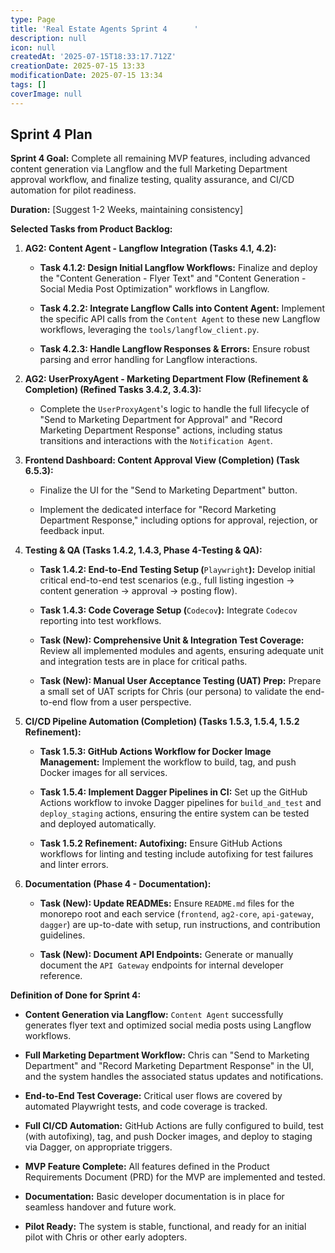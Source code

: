 ```yaml
---
type: Page
title: 'Real Estate Agents Sprint 4      '
description: null
icon: null
createdAt: '2025-07-15T18:33:17.712Z'
creationDate: 2025-07-15 13:33
modificationDate: 2025-07-15 13:34
tags: []
coverImage: null
---
```


## Sprint 4 Plan

**Sprint 4 Goal:** Complete all remaining MVP features, including advanced content generation via Langflow and the full Marketing Department approval workflow, and finalize testing, quality assurance, and CI/CD automation for pilot readiness.

**Duration:** [Suggest 1-2 Weeks, maintaining consistency]

**Selected Tasks from Product Backlog:**

1. **AG2: Content Agent - Langflow Integration (Tasks 4.1, 4.2):**

    - **Task 4.1.2: Design Initial Langflow Workflows:** Finalize and deploy the "Content Generation - Flyer Text" and "Content Generation - Social Media Post Optimization" workflows in Langflow.

    - **Task 4.2.2: Integrate Langflow Calls into Content Agent:** Implement the specific API calls from the `Content Agent` to these new Langflow workflows, leveraging the `tools/langflow_client.py`.

    - **Task 4.2.3: Handle Langflow Responses & Errors:** Ensure robust parsing and error handling for Langflow interactions.

2. **AG2: UserProxyAgent - Marketing Department Flow (Refinement & Completion) (Refined Tasks 3.4.2, 3.4.3):**

    - Complete the `UserProxyAgent`'s logic to handle the full lifecycle of "Send to Marketing Department for Approval" and "Record Marketing Department Response" actions, including status transitions and interactions with the `Notification Agent`.

3. **Frontend Dashboard: Content Approval View (Completion) (Task 6.5.3):**

    - Finalize the UI for the "Send to Marketing Department" button.

    - Implement the dedicated interface for "Record Marketing Department Response," including options for approval, rejection, or feedback input.

4. **Testing & QA (Tasks 1.4.2, 1.4.3, Phase 4-Testing & QA):**

    - **Task 1.4.2: End-to-End Testing Setup (**`Playwright`**):** Develop initial critical end-to-end test scenarios (e.g., full listing ingestion -> content generation -> approval -> posting flow).

    - **Task 1.4.3: Code Coverage Setup (**`Codecov`**):** Integrate `Codecov` reporting into test workflows.

    - **Task (New): Comprehensive Unit & Integration Test Coverage:** Review all implemented modules and agents, ensuring adequate unit and integration tests are in place for critical paths.

    - **Task (New): Manual User Acceptance Testing (UAT) Prep:** Prepare a small set of UAT scripts for Chris (our persona) to validate the end-to-end flow from a user perspective.

5. **CI/CD Pipeline Automation (Completion) (Tasks 1.5.3, 1.5.4, 1.5.2 Refinement):**

    - **Task 1.5.3: GitHub Actions Workflow for Docker Image Management:** Implement the workflow to build, tag, and push Docker images for all services.

    - **Task 1.5.4: Implement Dagger Pipelines in CI:** Set up the GitHub Actions workflow to invoke Dagger pipelines for `build_and_test` and `deploy_staging` actions, ensuring the entire system can be tested and deployed automatically.

    - **Task 1.5.2 Refinement: Autofixing:** Ensure GitHub Actions workflows for linting and testing include autofixing for test failures and linter errors.

6. **Documentation (Phase 4 - Documentation):**

    - **Task (New): Update READMEs:** Ensure `README.md` files for the monorepo root and each service (`frontend`, `ag2-core`, `api-gateway`, `dagger`) are up-to-date with setup, run instructions, and contribution guidelines.

    - **Task (New): Document API Endpoints:** Generate or manually document the `API Gateway` endpoints for internal developer reference.

**Definition of Done for Sprint 4:**

- **Content Generation via Langflow:** `Content Agent` successfully generates flyer text and optimized social media posts using Langflow workflows.

- **Full Marketing Department Workflow:** Chris can "Send to Marketing Department" and "Record Marketing Department Response" in the UI, and the system handles the associated status updates and notifications.

- **End-to-End Test Coverage:** Critical user flows are covered by automated Playwright tests, and code coverage is tracked.

- **Full CI/CD Automation:** GitHub Actions are fully configured to build, test (with autofixing), tag, and push Docker images, and deploy to staging via Dagger, on appropriate triggers.

- **MVP Feature Complete:** All features defined in the Product Requirements Document (PRD) for the MVP are implemented and tested.

- **Documentation:** Basic developer documentation is in place for seamless handover and future work.

- **Pilot Ready:** The system is stable, functional, and ready for an initial pilot with Chris or other early adopters.

